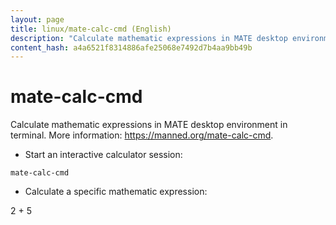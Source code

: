 ```yaml
---
layout: page
title: linux/mate-calc-cmd (English)
description: "Calculate mathematic expressions in MATE desktop environment in terminal."
content_hash: a4a6521f8314886afe25068e7492d7b4aa9bb49b
---
```

# mate-calc-cmd

Calculate mathematic expressions in MATE desktop environment in terminal.
More information: <https://manned.org/mate-calc-cmd>.

- Start an interactive calculator session:

`mate-calc-cmd`

- Calculate a specific mathematic expression:

<span class="tldr-var badge badge-pill bg-dark-lm bg-white-dm text-white-lm text-dark-dm font-weight-bold">2 + 5</span>
